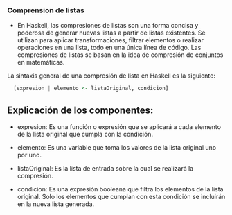 ### Comprension de listas

- En Haskell, las compresiones de listas son una forma concisa y poderosa de generar nuevas listas a partir de listas existentes. Se utilizan para aplicar transformaciones, filtrar elementos o realizar operaciones en una lista, todo en una única línea de código. Las compresiones de listas se basan en la idea de compresión de conjuntos en matemáticas.

La sintaxis general de una compresión de lista en Haskell es la siguiente:

```Haskell
  [expresion | elemento <- listaOriginal, condicion]
```

## Explicación de los componentes:

- expresion: Es una función o expresión que se aplicará a cada elemento de la lista original que cumpla con la condición.

- elemento: Es una variable que toma los valores de la lista original uno por uno.

- listaOriginal: Es la lista de entrada sobre la cual se realizará la compresión.

- condicion: Es una expresión booleana que filtra los elementos de la lista original. Solo los elementos que cumplan con esta condición se incluirán en la nueva lista generada.

